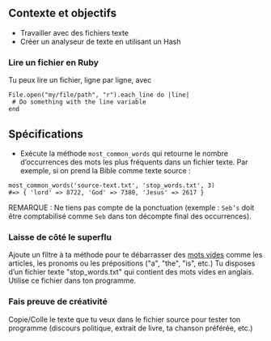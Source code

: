 Contexte et objectifs
---------------------

-   Travailler avec des fichiers texte
-   Créer un analyseur de texte en utilisant un Hash

### Lire un fichier en Ruby

Tu peux lire un fichier, ligne par ligne, avec

``` {.ruby}
File.open("my/file/path", "r").each_line do |line|
 # Do something with the line variable
end
```

Spécifications
--------------

-   Exécute la méthode `most_common_words` qui retourne le nombre d’occurrences des mots les plus fréquents dans un fichier texte. Par exemple, si on prend la Bible comme texte source :

``` {.ruby}
most_common_words('source-text.txt', 'stop_words.txt', 3)
#=> { 'lord' => 8722, 'God' => 7380, 'Jesus' => 2617 }
```

REMARQUE : Ne tiens pas compte de la ponctuation (exemple : `Seb’s` doit être comptabilisé comme `Seb` dans ton décompte final des occurrences).

### Laisse de côté le superflu

Ajoute un filtre à ta méthode pour te débarrasser des [mots vides](http://en.wikipedia.org/wiki/Stop_words) comme les articles, les pronoms ou les prépositions ("a", "the", "is", etc.) Tu disposes d’un fichier texte "stop\_words.txt" qui contient des mots vides en anglais. Utilise ce fichier dans ton programme.

### Fais preuve de créativité

Copie/Colle le texte que tu veux dans le fichier source pour tester ton programme (discours politique, extrait de livre, ta chanson préférée, etc.)
